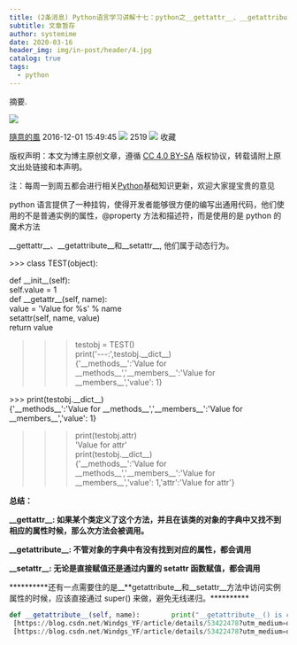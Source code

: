 ```yaml
---
title: (2条消息) Python语言学习讲解十七：python之__gettattr__、__getattribute__和__setattr__详解_随意的风的专栏-CSDN博客
subtitle: 文章暂存
author: systemime
date: 2020-03-16
header_img: img/in-post/header/4.jpg
catalog: true
tags:
  - python
---
```

摘要.

<!-- more -->
![](https://csdnimg.cn/release/blogv2/dist/pc/img/original.png)

[隨意的風](https://blog.csdn.net/Windgs_YF) 2016-12-01 15:49:45 ![](https://csdnimg.cn/release/blogv2/dist/pc/img/articleReadEyes.png)
 2519 ![](https://csdnimg.cn/release/blogv2/dist/pc/img/tobarCollect.png)
 收藏 

版权声明：本文为博主原创文章，遵循 [CC 4.0 BY-SA](http://creativecommons.org/licenses/by-sa/4.0/) 版权协议，转载请附上原文出处链接和本声明。

注：每周一到周五都会进行相关[Python](http://lib.csdn.net/base/11)基础知识更新，欢迎大家提宝贵的意见

python 语言提供了一种挂钩，使得开发者能够很方便的编写出通用代码，他们使用的不是普通实例的属性，@property 方法和描述符，而是使用的是 python 的魔术方法

\_\_gettattr\_\_、\_\_getattribute\_\_和\_\_setattr\_\_, 他们属于动态行为。

\>>> class TEST(object):

def \_\_init\_\_(self):  
self.value = 1  
def \_\_getattr\_\_(self, name):  
value = 'Value for %s' % name  
setattr(self, name, value)  
return value  
>>> testobj = TEST()  
>>> print('---:',testobj.\_\_dict\_\_)  
{'\_\_methods\_\_':'Value for \_\_methods\_\_','\_\_members\_\_':'Value for \_\_members\_\_','value': 1}

\>>> print(testobj.\_\_dict\_\_)  
{'\_\_methods\_\_':'Value for \_\_methods\_\_','\_\_members\_\_':'Value for \_\_members\_\_','value': 1}  
>>> print(testobj.attr)  
'Value for attr'  
>>> print(testobj.\_\_dict\_\_)  
{'\_\_methods\_\_':'Value for \_\_methods\_\_','\_\_members\_\_':'Value for \_\_members\_\_','value': 1,'attr':'Value for attr'}

**总结：** 

**\_\_gettattr\_\_: 如果某个类定义了这个方法，并且在该类的对象的字典中又找不到相应的属性时候，那么次方法会被调用。** 

**\_\_getattribute\_\_: 不管对象的字典中有没有找到对应的属性，都会调用**

**\_\_setattr\_\_: 无论是直接赋值还是通过内置的 setattr 函数赋值，都会调用**

**\*\*\*\*\*\*\*\*还有一点需要住的是\_\_**getattribute\_\_和\_\_setattr\_\_方法中访问实例属性的时候，应该直接通过 super() 来做，避免无线递归。\*\*\*\*\*\*\*\*\*\*

```python
def __getattribute__(self, name):        print("__getattribute__() is called name =", name)return object.__getattribute__(self, name)def __getattr__(self, name):        print("__getattr__() is called name =", name)return name + " from getattr"def __get__(self, instance, owner):        print("__get__() is called instance = {} owner = {}".format(instance, owner))if __name__ == '__main__':    print('-----------存在的属性：__getattribute__------------\n')    print('-----------不存在的属性__getattribute__ ---》 __getattr__------------\n')    print('----------类直接访问成员（实现了__get__的类）都会先经过__get__函数-------------\n')    print('-----------对象直接访问成员（实现了__get__的类）都会先经过__get__函数------------\n')    print('----------类把直接访问成员（实现了__get__的类）中存在的属性：__get__ --> __getattribute__  -------------\n')    print('-----------对象直接访问成员（实现了__get__的类）中不存在的属性：__get__ --> __getattribute__ -->__getattr__ ------------\n')``` 
 [https://blog.csdn.net/Windgs_YF/article/details/53422478?utm_medium=distribute.pc_relevant.none-task-blog-BlogCommendFromBaidu-15.control&dist_request_id=&depth_1-utm_source=distribute.pc_relevant.none-task-blog-BlogCommendFromBaidu-15.control](https://blog.csdn.net/Windgs_YF/article/details/53422478?utm_medium=distribute.pc_relevant.none-task-blog-BlogCommendFromBaidu-15.control&dist_request_id=&depth_1-utm_source=distribute.pc_relevant.none-task-blog-BlogCommendFromBaidu-15.control) 
 [https://blog.csdn.net/Windgs_YF/article/details/53422478?utm_medium=distribute.pc_relevant.none-task-blog-BlogCommendFromBaidu-15.control&dist_request_id=&depth_1-utm_source=distribute.pc_relevant.none-task-blog-BlogCommendFromBaidu-15.control](https://blog.csdn.net/Windgs_YF/article/details/53422478?utm_medium=distribute.pc_relevant.none-task-blog-BlogCommendFromBaidu-15.control&dist_request_id=&depth_1-utm_source=distribute.pc_relevant.none-task-blog-BlogCommendFromBaidu-15.control)
````
